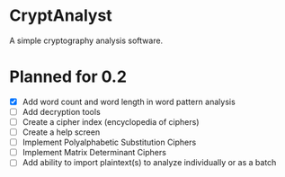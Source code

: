 # CryptAnalyst
A simple cryptography analysis software.

# Planned for 0.2
- [x] Add word count and word length in word pattern analysis
- [ ] Add decryption tools
- [ ] Create a cipher index (encyclopedia of ciphers)
- [ ] Create a help screen
- [ ] Implement Polyalphabetic Substitution Ciphers
- [ ] Implement Matrix Determinant Ciphers
- [ ] Add ability to import plaintext(s) to analyze individually or as a batch